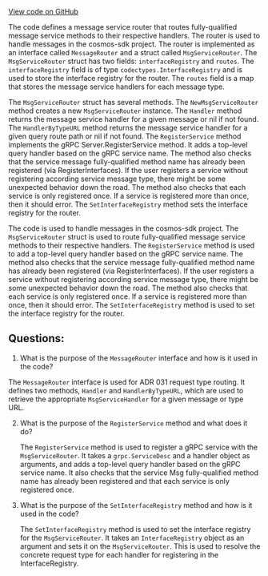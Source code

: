 [View code on GitHub](https://github.com/cosmos/cosmos-sdk.git/baseapp/msg_service_router.go)

The code defines a message service router that routes fully-qualified message service methods to their respective handlers. The router is used to handle messages in the cosmos-sdk project. The router is implemented as an interface called `MessageRouter` and a struct called `MsgServiceRouter`. The `MsgServiceRouter` struct has two fields: `interfaceRegistry` and `routes`. The `interfaceRegistry` field is of type `codectypes.InterfaceRegistry` and is used to store the interface registry for the router. The `routes` field is a map that stores the message service handlers for each message type.

The `MsgServiceRouter` struct has several methods. The `NewMsgServiceRouter` method creates a new `MsgServiceRouter` instance. The `Handler` method returns the message service handler for a given message or nil if not found. The `HandlerByTypeURL` method returns the message service handler for a given query route path or nil if not found. The `RegisterService` method implements the gRPC Server.RegisterService method. It adds a top-level query handler based on the gRPC service name. The method also checks that the service message fully-qualified method name has already been registered (via RegisterInterfaces). If the user registers a service without registering according service message type, there might be some unexpected behavior down the road. The method also checks that each service is only registered once. If a service is registered more than once, then it should error. The `SetInterfaceRegistry` method sets the interface registry for the router.

The code is used to handle messages in the cosmos-sdk project. The `MsgServiceRouter` struct is used to route fully-qualified message service methods to their respective handlers. The `RegisterService` method is used to add a top-level query handler based on the gRPC service name. The method also checks that the service message fully-qualified method name has already been registered (via RegisterInterfaces). If the user registers a service without registering according service message type, there might be some unexpected behavior down the road. The method also checks that each service is only registered once. If a service is registered more than once, then it should error. The `SetInterfaceRegistry` method is used to set the interface registry for the router.
## Questions: 
 1. What is the purpose of the `MessageRouter` interface and how is it used in the code?
   
   The `MessageRouter` interface is used for ADR 031 request type routing. It defines two methods, `Handler` and `HandlerByTypeURL`, which are used to retrieve the appropriate `MsgServiceHandler` for a given message or type URL.

2. What is the purpose of the `RegisterService` method and what does it do?
   
   The `RegisterService` method is used to register a gRPC service with the `MsgServiceRouter`. It takes a `grpc.ServiceDesc` and a handler object as arguments, and adds a top-level query handler based on the gRPC service name. It also checks that the service Msg fully-qualified method name has already been registered and that each service is only registered once.

3. What is the purpose of the `SetInterfaceRegistry` method and how is it used in the code?
   
   The `SetInterfaceRegistry` method is used to set the interface registry for the `MsgServiceRouter`. It takes an `InterfaceRegistry` object as an argument and sets it on the `MsgServiceRouter`. This is used to resolve the concrete request type for each handler for registering in the InterfaceRegistry.